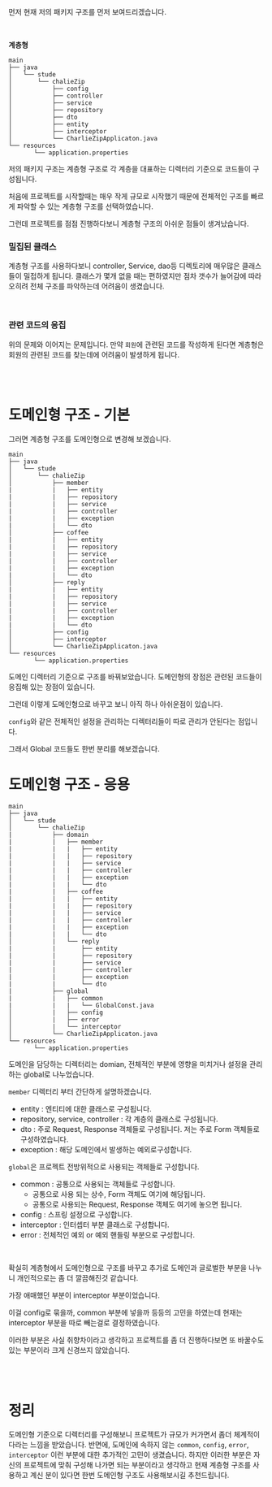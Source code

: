 먼저 현재 저의 패키지 구조를 먼저 보여드리겠습니다.

<br>

**계층형**
```
main
├── java
│   └── stude
│       └── chalieZip
│           ├── config
│           ├── controller
│           ├── service
│           ├── repository
│           ├── dto
│           ├── entity
│           ├── interceptor
│           └── CharlieZipApplicaton.java
└── resources
       └── application.properties
```
저의 패키지 구조는 계층형 구조로 각 계층을 대표하는 디렉터리 기준으로 코드들이 구성됩니다. 

처음에 프로젝트를 시작할때는 매우 작게 규모로 시작했기 때문에 전체적인 구조를 빠르게 파악할 수 있는 계층형 구조를 선택하였습니다.

그런데 프로젝트를 점점 진행하다보니 계층형 구조의 아쉬운 점들이 생겨났습니다.

### 밀집된 클래스
계층형 구조를 사용하다보니 controller, Service, dao등 디렉토리에 매우많은 클래스들이 밀접하게 됩니다. 클래스가 몇개 없을 때는 편하였지만 점차 갯수가 늘어감에 따라 오히려 전체 구조를 파악하는데 어려움이 생겼습니다.

<br>

### 관련 코드의 응집
위의 문제와 이어지는 문제입니다. 만약 `회원`에 관련된 코드를 작성하게 된다면 계층형은 회원의 관련된 코드를 찾는데에 어려움이 발생하게 됩니다.

<br><br>

# 도메인형 구조 - 기본
그러면 계층형 구조를 도메인형으로 변경해 보겠습니다.
```
main
├── java
│   └── stude
│       └── chalieZip
│           ├── member
|           |   ├── entity
|           |   ├── repository
|           |   ├── service
|           |   ├── controller
|           |   ├── exception
|           |   └── dto
│           ├── coffee
|           |   ├── entity
|           |   ├── repository
|           |   ├── service
|           |   ├── controller
|           |   ├── exception
|           |   └── dto
│           ├── reply
|           |   ├── entity
|           |   ├── repository
|           |   ├── service
|           |   ├── controller
|           |   ├── exception
|           |   └── dto
│           ├── config
│           ├── interceptor
│           └── CharlieZipApplicaton.java
└── resources
       └── application.properties
```
도메인 디렉터리 기준으로 구조를 바꿔보았습니다. 도메인형의 장점은 관련된 코드들이 응집해 있는 장점이 있습니다.

그런데 이렇게 도메인형으로 바꾸고 보니 아직 하나 아쉬운점이 있습니다.

`config`와 같은 전체적인 설정을 관리하는 디렉터리들이 따로 관리가 안된다는 점입니다.

그래서 Global 코드들도 한번 분리를 해보겠습니다.

# 도메인형 구조 - 응용
```
main
├── java
│   └── stude
│       └── chalieZip
|           ├── domain
|           |   ├── member
|           |   |   ├── entity
|           |   |   ├── repository
|           |   |   ├── service
|           |   |   ├── controller
|           |   |   ├── exception
|           |   |   └── dto
|           |   ├── coffee
|           |   |   ├── entity
|           |   |   ├── repository
|           |   |   ├── service
|           |   |   ├── controller
|           |   |   ├── exception
|           |   |   └── dto
│           |   └── reply
|           |       ├── entity
|           |       ├── repository
|           |       ├── service
|           |       ├── controller
|           |       ├── exception
|           |       └── dto
|           ├── global
|           |   ├── common  
|           |   |   └── GlobalConst.java
│           |   ├── config
│           |   ├── error
│           |   └── interceptor
│           └── CharlieZipApplicaton.java
└── resources
       └── application.properties
```
도메인을 담당하는 디렉터리는 domian, 전체적인 부분에 영향을 미치거나 설정을 관리하는 global로 나누었습니다.

`member` 디렉터리 부터 간단하게 설명하겠습니다.
* entity : 엔티티에 대한 클래스로 구성됩니다.
* repository, service, controller : 각 계층의 클래스로 구성됩니다.
* dto : 주로 Request, Response 객체들로 구성됩니다. 저는 주로 Form 객체들로 구성하였습니다.
* exception : 해당 도메인에서 발생하는 예외로구성합니다.

`global`은 프로젝트 전방위적으로 사용되는 객체들로 구성합니다.
* common : 공통으로 사용되는 객체들로 구성합니다.
  * 공통으로 사용 되는 상수, Form 객체도 여기에 해당됩니다.
  * 공통으로 사용되는 Request, Response 객체도 여기에 놓으면 됩니다.
* config : 스프링 설정으로 구성합니다.
* interceptor : 인터셉터 부분 클래스로 구성합니다.
* error : 전체적인 예외 or 예외 핸들링 부분으로 구성합니다.

<br>

확실히 계층형에서 도메인형으로 구조를 바꾸고 추가로 도메인과 글로벌한 부분을 나누니 개인적으로는 좀 더 깔끔해진것 같습니다.

가장 애매했던 부분이 interceptor 부분이었습니다.

이걸 config로 묶을까, common 부분에 넣을까 등등의 고민을 하였는데 현재는 interceptor 부분을 따로 빼는걸로 결정하였습니다.

이러한 부분은 사실 취향차이라고 생각하고 프로젝트를 좀 더 진행하다보면 또 바꿀수도 있는 부분이라 크게 신경쓰지 않았습니다. 

<br><br>

# 정리
도메인형 기준으로 디렉터리를 구성해보니 프로젝트가 규모가 커가면서 좀더 체계적이다라는 느낌을 받았습니다. 반면에, 도메인에 속하지 않는 `common`, `config`, `error`, `interceptor` 이런 부분에 대한 추가적인 고민이 생겼습니다. 하지만 이러한 부분은 자신의 프로젝트에 맞춰 구성해 나가면 되는 부분이라고 생각하고 현재 계층형 구조를 사용하고 계신 분이 있다면 한번 도메인형 구조도 사용해보시길 추천드립니다.



